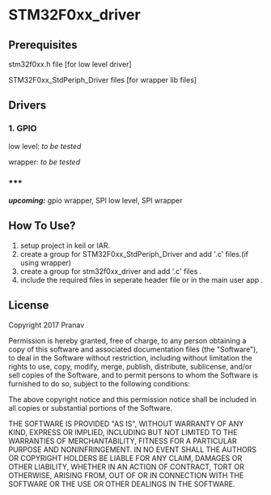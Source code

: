 # STM32F0xx_driver

## Prerequisites
stm32f0xx.h file [for low level driver]

STM32F0xx_StdPeriph_Driver files [for wrapper lib files]

## Drivers
### 1. GPIO
low level: *to be tested*

wrapper: *to be tested*

### ***	
***upcoming:*** gpio wrapper, SPI low level, SPI wrapper


## How To Use?
1. setup project in keil or IAR.
2. create a group for STM32F0xx_StdPeriph_Driver and add '.c' files.(if using wrapper)
3. create a group for stm32f0xx_driver and add '.c' files .
4. include the required files in seperate header file or in the main user app .

## License

Copyright 2017 Pranav

Permission is hereby granted, free of charge, to any person obtaining a copy of this software and associated documentation files (the "Software"), to deal in the Software without restriction, including without limitation the rights to use, copy, modify, merge, publish, distribute, sublicense, and/or sell copies of the Software, and to permit persons to whom the Software is furnished to do so, subject to the following conditions:

The above copyright notice and this permission notice shall be included in all copies or substantial portions of the Software.

THE SOFTWARE IS PROVIDED "AS IS", WITHOUT WARRANTY OF ANY KIND, EXPRESS OR IMPLIED, INCLUDING BUT NOT LIMITED TO THE WARRANTIES OF MERCHANTABILITY, FITNESS FOR A PARTICULAR PURPOSE AND NONINFRINGEMENT. IN NO EVENT SHALL THE AUTHORS OR COPYRIGHT HOLDERS BE LIABLE FOR ANY CLAIM, DAMAGES OR OTHER LIABILITY, WHETHER IN AN ACTION OF CONTRACT, TORT OR OTHERWISE, ARISING FROM, OUT OF OR IN CONNECTION WITH THE SOFTWARE OR THE USE OR OTHER DEALINGS IN THE SOFTWARE.
